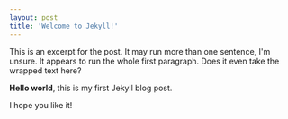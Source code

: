 ```yaml
---
layout: post
title: 'Welcome to Jekyll!'
---
```


This is an excerpt for the post. It may run more than one sentence, I'm unsure. It appears to run the whole first paragraph. Does it even take the wrapped text here?

**Hello world**, this is my first Jekyll blog post.

I hope you like it!
